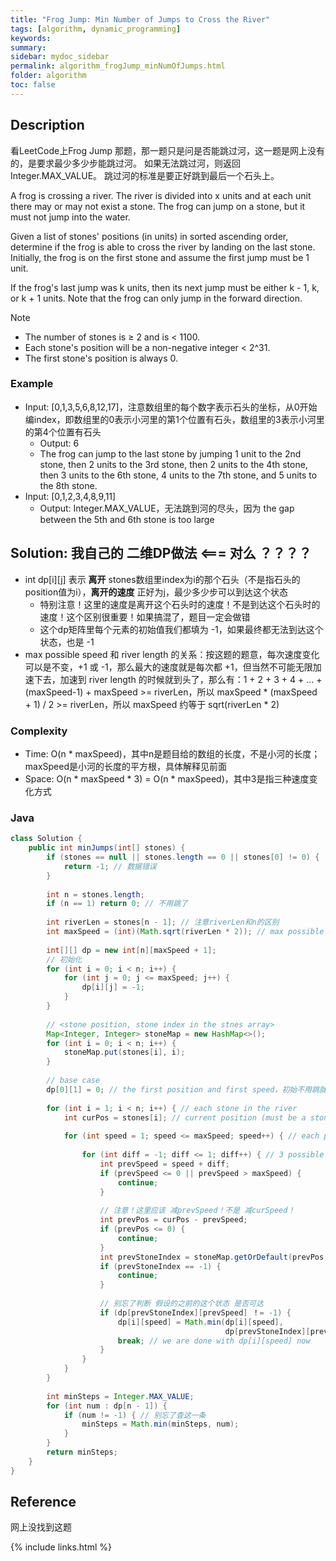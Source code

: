 ```yaml
---
title: "Frog Jump: Min Number of Jumps to Cross the River"
tags: [algorithm, dynamic_programming]
keywords:
summary:
sidebar: mydoc_sidebar
permalink: algorithm_frogJump_minNumOfJumps.html
folder: algorithm
toc: false
---
```


## Description
看LeetCode上Frog Jump 那题，那一题只是问是否能跳过河，这一题是网上没有的，是要求最少多少步能跳过河。
如果无法跳过河，则返回 Integer.MAX_VALUE。
跳过河的标准是要正好跳到最后一个石头上。

A frog is crossing a river. The river is divided into x units and at each unit there may or may not exist a stone. 
The frog can jump on a stone, but it must not jump into the water.

Given a list of stones' positions (in units) in sorted ascending order, 
determine if the frog is able to cross the river by landing on the last stone. 
Initially, the frog is on the first stone and assume the first jump must be 1 unit.

If the frog's last jump was k units, then its next jump must be either k - 1, k, or k + 1 units. 
Note that the frog can only jump in the forward direction.

Note
* The number of stones is ≥ 2 and is < 1100.
* Each stone's position will be a non-negative integer < 2^31.
* The first stone's position is always 0.

### Example
* Input: [0,1,3,5,6,8,12,17]，注意数组里的每个数字表示石头的坐标，从0开始编index，即数组里的0表示小河里的第1个位置有石头，数组里的3表示小河里的第4个位置有石头
  * Output: 6
  * The frog can jump to the last stone by jumping 1 unit to the 2nd stone, then 2 units to the 3rd stone, then 2 units to the 4th stone, then 3 units to the 6th stone, 4 units to the 7th stone, and 5 units to the 8th stone.
* Input: [0,1,2,3,4,8,9,11]
  * Output: Integer.MAX_VALUE，无法跳到河的尽头，因为 the gap between the 5th and 6th stone is too large

## Solution: 我自己的 二维DP做法 <=== 对么 ？？？？
* int dp[i][j] 表示 **离开** stones数组里index为i的那个石头（不是指石头的position值为i），**离开的速度** 正好为j，最少多少步可以到达这个状态
  * 特别注意！这里的速度是离开这个石头时的速度！不是到达这个石头时的速度！这个区别很重要！如果搞混了，题目一定会做错
  * 这个dp矩阵里每个元素的初始值我们都填为 -1，如果最终都无法到达这个状态，也是 -1
* max possible speed 和 river length 的关系：按这题的题意，每次速度变化可以是不变，+1 或 -1，那么最大的速度就是每次都 +1，但当然不可能无限加速下去，加速到 river length 的时候就到头了，那么有：1 + 2 + 3 + 4 + ... + (maxSpeed-1) + maxSpeed >= riverLen，所以 maxSpeed * (maxSpeed + 1) / 2 >= riverLen，所以 maxSpeed 约等于 sqrt(riverLen * 2)

### Complexity
* Time: O(n * maxSpeed)，其中n是题目给的数组的长度，不是小河的长度；maxSpeed是小河的长度的平方根，具体解释见前面
* Space: O(n * maxSpeed * 3) = O(n * maxSpeed)，其中3是指三种速度变化方式

### Java
```java
class Solution {
    public int minJumps(int[] stones) {
        if (stones == null || stones.length == 0 || stones[0] != 0) {
            return -1; // 数据错误
        }
        
        int n = stones.length;
        if (n == 1) return 0; // 不用跳了
        
        int riverLen = stones[n - 1]; // 注意riverLen和n的区别
        int maxSpeed = (int)(Math.sqrt(riverLen * 2)); // max possible speed
        
        int[][] dp = new int[n][maxSpeed + 1];
        // 初始化
        for (int i = 0; i < n; i++) {
            for (int j = 0; j <= maxSpeed; j++) {
                dp[i][j] = -1;
            }
        }
        
        // <stone position, stone index in the stnes array>
        Map<Integer, Integer> stoneMap = new HashMap<>();
        for (int i = 0; i < n; i++) {
            stoneMap.put(stones[i], i);
        }
        
        // base case
        dp[0][1] = 0; // the first position and first speed，初始不用跳就是这个状态，所以0
        
        for (int i = 1; i < n; i++) { // each stone in the river
            int curPos = stones[i]; // current position (must be a stone)
            
            for (int speed = 1; speed <= maxSpeed; speed++) { // each possible speed
                
                for (int diff = -1; diff <= 1; diff++) { // 3 possible prev speeds
                    int prevSpeed = speed + diff;
                    if (prevSpeed <= 0 || prevSpeed > maxSpeed) {
                        continue;
                    }
                    
                    // 注意！这里应该 减prevSpeed！不是 减curSpeed！
                    int prevPos = curPos - prevSpeed; 
                    if (prevPos <= 0) {
                        continue;
                    }
                    int prevStoneIndex = stoneMap.getOrDefault(prevPos, -1);
                    if (prevStoneIndex == -1) {
                        continue;
                    }
                    
                    // 别忘了判断 假设的之前的这个状态 是否可达
                    if (dp[prevStoneIndex][prevSpeed] ！= -1) { 
                        dp[i][speed] = Math.min(dp[i][speed], 
                                                dp[prevStoneIndex][prevSpeed] + 1);
                        break; // we are done with dp[i][speed] now
                    }
                }
            }
        }
        
        int minSteps = Integer.MAX_VALUE;
        for (int num : dp[n - 1]) {
            if (num != -1) { // 别忘了查这一条
                minSteps = Math.min(minSteps, num);
            }
        }
        return minSteps;
    }
}
```

## Reference
网上没找到这题

{% include links.html %}
